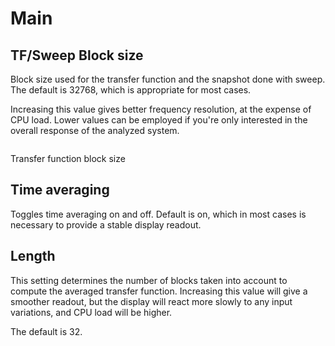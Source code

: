 # Main

## TF/Sweep Block size
Block size used for the transfer function and the
snapshot done with sweep. The default is 32768, which is appropriate for most cases.

Increasing this value gives better frequency resolution, at the expense of CPU load. Lower values
can be employed if you're only interested in the overall response of the analyzed system.



<image name="Block Size"
filename="C:\Sources\Flux\FluxtAnalyzer\Software\FluxTAnalyzer\Documents\graphics\Cropped\Bode\Block Size.png"></image>

Transfer function block size


## Time averaging
Toggles time averaging on and off. Default is on, which in most
cases is necessary to provide a stable display readout.


## Length
This setting determines the number of blocks taken into account to
compute the averaged transfer function. Increasing this value will give a smoother readout, but the
display will react more slowly to any input variations, and CPU load will be higher.

The default is 32.

